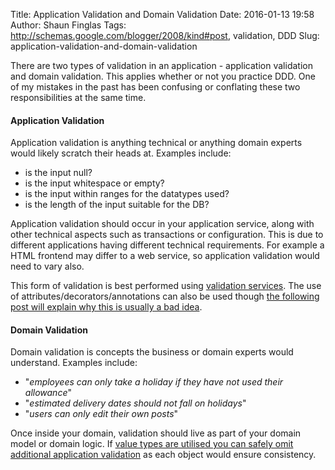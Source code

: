Title: Application Validation and Domain Validation
Date: 2016-01-13 19:58
Author: Shaun Finglas
Tags: http://schemas.google.com/blogger/2008/kind#post, validation, DDD
Slug: application-validation-and-domain-validation

There are two types of validation in an application - application
validation and domain validation. This applies whether or not you
practice DDD. One of my mistakes in the past has been confusing or
conflating these two responsibilities at the same time.

#### Application Validation

Application validation is anything technical or anything domain experts
would likely scratch their heads at. Examples include:

-   is the input null?
-   is the input whitespace or empty?
-   is the input within ranges for the datatypes used?
-   is the length of the input suitable for the DB?

Application validation should occur in your application service, along
with other technical aspects such as transactions or configuration. This
is due to different applications having different technical
requirements. For example a HTML frontend may differ to a web service,
so application validation would need to vary also.

This form of validation is best performed using [validation
services](http://blog.shaunfinglas.co.uk/2014/09/ddd-validation.html).
The use of attributes/decorators/annotations can also be used though
[the following post will explain why this is usually a bad
idea](http://blog.shaunfinglas.co.uk/2016/01/validation-is-not-cross-cutting-concern.html).

#### Domain Validation

Domain validation is concepts the business or domain experts would
understand. Examples include:

-   "*employees can only take a holiday if they have not used their
    allowance*"
-   "*estimated delivery dates should not fall on holidays*"
-   "*users can only edit their own posts*"

Once inside your domain, validation should live as part of your domain
model or domain logic. If [value types are utilised you can safely omit
additional application
validation](http://blog.shaunfinglas.co.uk/2015/02/value-object-refactoring.html)
as each object would ensure consistency.

</p>

